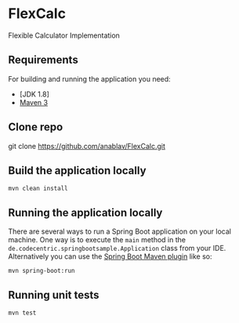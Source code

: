 # FlexCalc
Flexible Calculator Implementation

## Requirements

For building and running the application you need:

- [JDK 1.8]
- [Maven 3](https://maven.apache.org)

## Clone repo
git clone https://github.com/anablav/FlexCalc.git

## Build the application locally
```shell
mvn clean install
```

## Running the application locally
There are several ways to run a Spring Boot application on your local machine. One way is to execute the `main` method in the `de.codecentric.springbootsample.Application` class from your IDE.
Alternatively you can use the [Spring Boot Maven plugin](https://docs.spring.io/spring-boot/docs/current/reference/html/build-tool-plugins-maven-plugin.html) like so:

```shell
mvn spring-boot:run
```

## Running unit tests
```shell
mvn test
```

